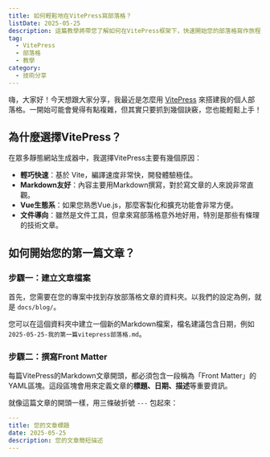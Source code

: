 ```yaml
---
title: 如何輕鬆地在VitePress寫部落格？
listDate: 2025-05-25
description: 這篇教學將帶您了解如何在VitePress框架下，快速開始您的部落格寫作旅程，並分享一些實用的技巧。
tag:
  - VitePress
  - 部落格
  - 教學
category:
  - 技術分享
---
```


嗨，大家好！今天想跟大家分享，我最近是怎麼用 [VitePress](https://vitepress.dev/) 來搭建我的個人部落格。一開始可能會覺得有點複雜，但其實只要抓到幾個訣竅，您也能輕鬆上手！

## 為什麼選擇VitePress？

在眾多靜態網站生成器中，我選擇VitePress主要有幾個原因：

* **輕巧快速**：基於 Vite，編譯速度非常快，開發體驗極佳。
* **Markdown友好**：內容主要用Markdown撰寫，對於寫文章的人來說非常直觀。
* **Vue生態系**：如果您熟悉Vue.js，那麼客製化和擴充功能會非常方便。
* **文件導向**：雖然是文件工具，但拿來寫部落格意外地好用，特別是那些有條理的技術文章。

## 如何開始您的第一篇文章？

### 步驟一：建立文章檔案

首先，您需要在您的專案中找到存放部落格文章的資料夾。以我們的設定為例，就是 `docs/blog/`。

您可以在這個資料夾中建立一個新的Markdown檔案，檔名建議包含日期，例如 `2025-05-25-我的第一篇vitepress部落格.md`。

### 步驟二：撰寫Front Matter

每篇VitePress的Markdown文章開頭，都必須包含一段稱為「Front Matter」的YAML區塊。這段區塊會用來定義文章的**標題、日期、描述**等重要資訊。

就像這篇文章的開頭一樣，用三條破折號 `---` 包起來：

```yaml
---
title: 您的文章標題
date: 2025-05-25
description: 您的文章簡短描述
---
```
